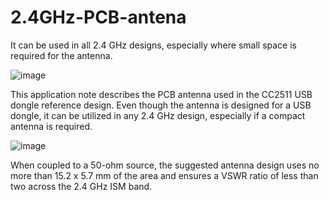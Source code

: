 # 2.4GHz-PCB-antena
It can be used in all 2.4 GHz designs, especially where small space is required for the antenna. 

![image](https://user-images.githubusercontent.com/63910470/146196286-ebab79f9-c0d6-4674-8bf4-ffedbc62fa47.png)

This application note describes the PCB antenna used in the CC2511 USB dongle reference design.
Even though the antenna is designed for a USB dongle, it can be utilized in any 2.4 GHz design, especially if a compact antenna is required.

![image](https://user-images.githubusercontent.com/63910470/146196382-3e77fa2b-6a59-43fc-83cf-f4c7b7747b38.png)

When coupled to a 50-ohm source, the suggested antenna design uses no more than 15.2 x 5.7 mm of the area and ensures a VSWR ratio of less than two across the 2.4 GHz ISM band.
